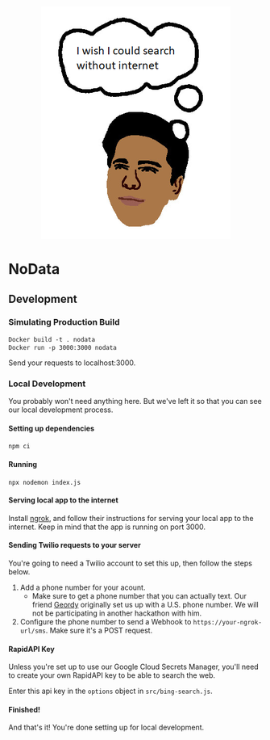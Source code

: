 <p align="center">
    <img
        src="./assets/nausher.png"
    >
</p>

# NoData

## Development

### Simulating Production Build

```
Docker build -t . nodata
Docker run -p 3000:3000 nodata
```

Send your requests to localhost:3000.

### Local Development

You probably won't need anything here. But we've left it so that you can see our local development process.

#### Setting up dependencies

```
npm ci
```

#### Running

```
npx nodemon index.js
```

#### Serving local app to the internet

Install [ngrok](https://ngrok.com/), and follow their instructions for serving your local app to the internet. Keep in mind that the app is running on port 3000.

#### Sending Twilio requests to your server

You're going to need a Twilio account to set this up, then follow the steps below.

1. Add a phone number for your acount.
   - Make sure to get a phone number that you can actually text. Our friend [Geordy](https://github.com/Geordy-Decena) originally set us up with a U.S. phone number. We will not be participating in another hackathon with him.
2. Configure the phone number to send a Webhook to `https://your-ngrok-url/sms`. Make sure it's a POST request.

#### RapidAPI Key

Unless you're set up to use our Google Cloud Secrets Manager, you'll need to create your own RapidAPI key to be able to search the web.

Enter this api key in the `options` object in `src/bing-search.js`.

#### Finished!

And that's it! You're done setting up for local development.

